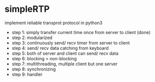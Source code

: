 # simpleRTP
implement reliable transprot protocol in python3

* step 1: simply transfer current time once from server to client (done)
* step 2: modularized
* step 3: continuously send/ recv timer from server to client
* step 4: send/ recv data catching from keyboard
* step 5: both of server and client can send/ recv data
* step 6: blocking > non-blocking
* step 7: multithreading, multiple client but one server
* step 8: synchronizing
* step 9: handler